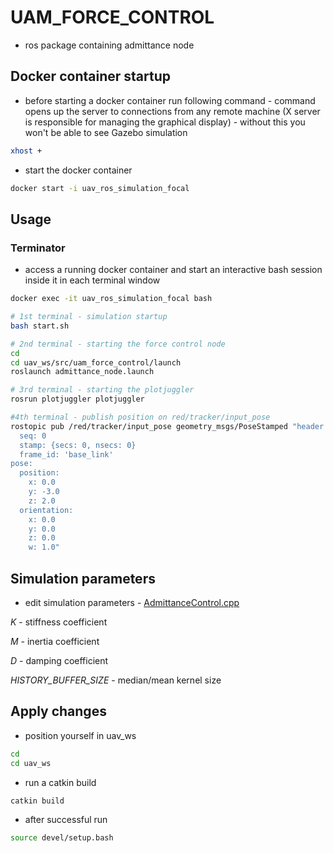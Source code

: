 # UAM_FORCE_CONTROL
- ros package containing admittance node

## Docker container startup 

- before starting a docker container run following command -  command opens up the server to connections from any remote machine (X server is responsible for managing the graphical display) - without this you won't be able to see Gazebo simulation

````bash
xhost +
````
- start the docker container
````bash
docker start -i uav_ros_simulation_focal
````

## Usage

### Terminator

- access a running docker container and start an interactive bash session inside it in each terminal window

````bash
docker exec -it uav_ros_simulation_focal bash
````


````bash
# 1st terminal - simulation startup
bash start.sh

# 2nd terminal - starting the force control node
cd
cd uav_ws/src/uam_force_control/launch
roslaunch admittance_node.launch

# 3rd terminal - starting the plotjuggler
rosrun plotjuggler plotjuggler

#4th terminal - publish position on red/tracker/input_pose
rostopic pub /red/tracker/input_pose geometry_msgs/PoseStamped "header:
  seq: 0
  stamp: {secs: 0, nsecs: 0}
  frame_id: 'base_link'
pose:
  position:
    x: 0.0
    y: -3.0
    z: 2.0
  orientation:
    x: 0.0
    y: 0.0
    z: 0.0
    w: 1.0"
````

## Simulation parameters

- edit simulation parameters - [AdmittanceControl.cpp](https://github.com/Vujo82/uam_force_control/blob/master/src/AdmittanceControl.cpp)

*K* - stiffness coefficient

*M* - inertia coefficient

*D* - damping coefficient

*HISTORY_BUFFER_SIZE* - median/mean kernel size

## Apply changes

- position yourself in uav_ws
````bash
cd 
cd uav_ws
````
- run a catkin build
````bash
catkin build
````
- after successful run
````bash
source devel/setup.bash
````

